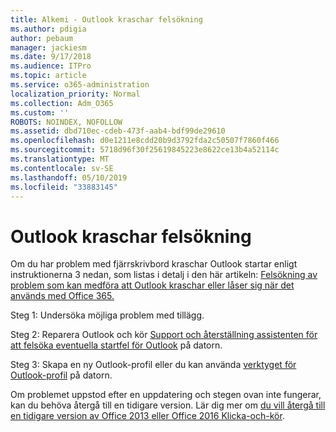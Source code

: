 ```yaml
---
title: Alkemi - Outlook kraschar felsökning
ms.author: pdigia
author: pebaum
manager: jackiesm
ms.date: 9/17/2018
ms.audience: ITPro
ms.topic: article
ms.service: o365-administration
localization_priority: Normal
ms.collection: Adm_O365
ms.custom: ''
ROBOTS: NOINDEX, NOFOLLOW
ms.assetid: dbd710ec-cdeb-473f-aab4-bdf99de29610
ms.openlocfilehash: d0e1211e8cdd20b9d3792fda2c50507f7860f466
ms.sourcegitcommit: 5718d96f30f25619845223e8622ce13b4a52114c
ms.translationtype: MT
ms.contentlocale: sv-SE
ms.lasthandoff: 05/10/2019
ms.locfileid: "33883145"
---
```

# <a name="outlook-crash-troubleshooting-steps"></a>Outlook kraschar felsökning

Om du har problem med fjärrskrivbord kraschar Outlook startar enligt instruktionerna 3 nedan, som listas i detalj i den här artikeln: [Felsökning av problem som kan medföra att Outlook kraschar eller låser sig när det används med Office 365.](https://support.microsoft.com/help/2413813/how-to-troubleshoot-issues-that-cause-outlook-to-crash-or-hang-when-us)
  
Steg 1: Undersöka möjliga problem med tillägg.
  
Steg 2: Reparera Outlook och kör [Support och återställning assistenten för att felsöka eventuella startfel för Outlook](https://aka.ms/SaRA-OutlookWontStart) på datorn. 
  
Steg 3: Skapa en ny Outlook-profil eller du kan använda [verktyget för Outlook-profil](https://aka.ms/SaRA-OutlookSetupProfile) på datorn. 
  
Om problemet uppstod efter en uppdatering och stegen ovan inte fungerar, kan du behöva återgå till en tidigare version. Lär dig mer om [du vill återgå till en tidigare version av Office 2013 eller Office 2016 Klicka-och-kör](https://support.microsoft.com/help/2770432).
  

